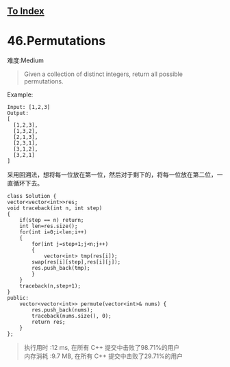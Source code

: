 [To Index](/index.md)
---
# 46.Permutations
难度:Medium
> Given a collection of distinct integers, return all possible permutations.

Example:

```
Input: [1,2,3]
Output:
[
  [1,2,3],
  [1,3,2],
  [2,1,3],
  [2,3,1],
  [3,1,2],
  [3,2,1]
]
```

采用回溯法，想将每一位放在第一位，然后对于剩下的，将每一位放在第二位，一直循环下去。  

```
class Solution {
vector<vector<int>>res;
void traceback(int n, int step)
{
    if(step == n) return;
    int len=res.size();
    for(int i=0;i<len;i++)
    {
        for(int j=step+1;j<n;j++)
        {
            vector<int> tmp(res[i]);
        swap(res[i][step],res[i][j]);
        res.push_back(tmp);
        }
    }
    traceback(n,step+1);
}
public:
    vector<vector<int>> permute(vector<int>& nums) {
        res.push_back(nums);
        traceback(nums.size(), 0);
        return res;
    }
};
```

> 执行用时 :12 ms, 在所有 C++ 提交中击败了98.71%的用户   
内存消耗 :9.7 MB, 在所有 C++ 提交中击败了29.71%的用户
